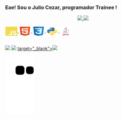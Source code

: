 ### Eae! Sou o Julio Cezar, programador Trainee !

<div align="center">
  <a href="https://github.com/muddyorc">
  <img height="160em" src="https://github-readme-stats.vercel.app/api?username=MuddyOrc&show_icons=true&theme=dark&include_all_commits=true&count_private=true">
  <img height="160em" src="https://github-readme-stats.vercel.app/api/top-langs/?username=MuddyOrc&layout=compact&langs_count=7&theme=dark">
</div>
<div style="display: inline_block"><br>
  <img align="center" alt="Julio-Js" height="30" width="40" src="https://raw.githubusercontent.com/devicons/devicon/master/icons/javascript/javascript-plain.svg">
  <img align="center" alt="Julio-HTML" height="30" width="40" src="https://raw.githubusercontent.com/devicons/devicon/master/icons/html5/html5-original.svg">
  <img align="center" alt="Julio-CSS" height="30" width="40" src="https://raw.githubusercontent.com/devicons/devicon/master/icons/css3/css3-original.svg">
  <img align="center" alt="Julio-Python" height="30" width="40" src="https://raw.githubusercontent.com/devicons/devicon/master/icons/python/python-original.svg">
  <img align="center" alt="Julio-Java" height="30" width="40" src="https://github.com/devicons/devicon/blob/master/icons/java/java-original-wordmark.svg">
           
</div>

##

<div> 
  <a href="https://instagram.com/julio_c.r.c" target="_blank"><img src="https://img.shields.io/badge/-Instagram-%23E4405F?style=for-the-badge&logo=instagram&logoColor=white" target="_blank"></a>
  <a href="mailto:juliocrc109@gmail.com"><img src="https://img.shields.io/badge/Gmail-D14836?style=for-the-badge&logo=gmail&logoColor=white target="_blank"></a>
  <a href="mailto:juliocrc109@gmail.com">target="_blank"><img src="https://img.shields.io/badge/-LinkedIn-%230077B5?style=for-the-badge&logo=linkedin&logoColor=white" target="_blank"></a> 
  
  ![Snake animation](https://github.com/muddyorc/muddyorc/blob/output/github-contribution-grid-snake.svg)
</div>
